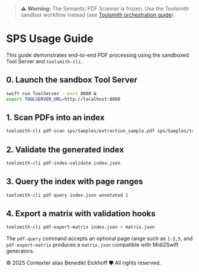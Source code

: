 > ⚠️ **Warning:** The Semantic PDF Scanner is frozen. Use the Toolsmith sandbox workflow instead (see [Toolsmith orchestration guide](toolsmith-orchestration.md)).

# SPS Usage Guide

This guide demonstrates end-to-end PDF processing using the sandboxed Tool Server and `toolsmith-cli`.

## 0. Launch the sandbox Tool Server
```bash
swift run ToolServer --port 8080 &
export TOOLSERVER_URL=http://localhost:8080
```

## 1. Scan PDFs into an index
```bash
toolsmith-cli pdf-scan sps/Samples/extraction_sample.pdf sps/Samples/table_detection_sample.pdf > index.json
```

## 2. Validate the generated index
```bash
toolsmith-cli pdf-index-validate index.json
```

## 3. Query the index with page ranges
```bash
toolsmith-cli pdf-query index.json annotated 1
```

## 4. Export a matrix with validation hooks
```bash
toolsmith-cli pdf-export-matrix index.json > matrix.json
```
The `pdf-query` command accepts an optional page range such as `1-3,5`, and `pdf-export-matrix` produces a `matrix.json` compatible with Midi2Swift generators.

© 2025 Contexter alias Benedikt Eickhoff 🛡️ All rights reserved.
